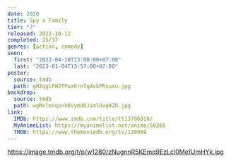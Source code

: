 ```yaml
---
date: 2020
title: Spy x Family
tier: "?"
released: 2022-10-12
completed: 25/37
genres: [action, comedy]
seen:
  first: "2022-04-10T13:00:00+07:00"
  last: "2023-01-04T13:57:00+07:00"
poster:
  source: tmdb
  path: gHZqglFWJTFwx6rnTq4vkPRnuxu.jpg
backdrop:
  source: tmdb
  path: wgMxlmsqonV8vymd0JimlUvg82D.jpg
link:
  IMDb: https://www.imdb.com/title/tt13706018/
  MyAnimeList: https://myanimelist.net/anime/50265
  TMDB: https://www.themoviedb.org/tv/120089
---
```


<https://image.tmdb.org/t/p/w1280/zNugnnR5KEmq9EzLcl0Me1UmHYk.jpg>
